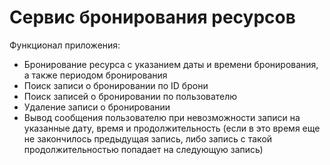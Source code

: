 # Сервис бронирования ресурсов

Функционал приложения:
- Бронирование ресурса с указанием даты и времени бронирования, а также периодом бронирования
- Поиск записи о бронировании по ID брони
- Поиск записей о бронировании по пользователю
- Удаление записи о бронировании
- Вывод сообщения пользователю при невозможности записи на указанные дату, время и продолжительность (если в это время еще не закончилось предыдущая запись, либо запись с такой продолжительностью попадает на следующую запись)

